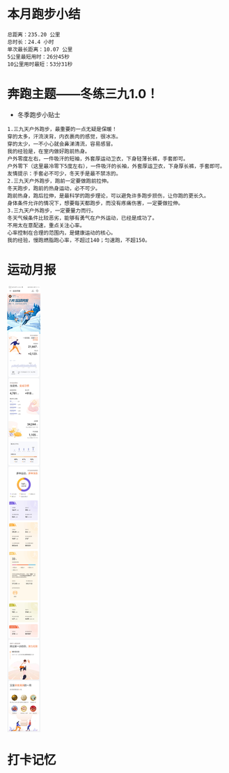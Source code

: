 # 本月跑步小结
```
总距离：235.20 公里
总时长：24.4 小时
单次最长距离：10.07 公里
5公里最短用时：26分45秒
10公里用时最短：53分31秒
```

# 奔跑主题——冬练三九1.0！
- 冬季跑步小贴士
```
1.三九天户外跑步，最重要的一点无疑是保暖！
穿的太多，汗流浃背，内衣裹肉的感觉，很冰冻。
穿的太少，一不小心就会鼻涕清流，容易感冒。
我的经验是，在室内做好跑前热身。
户外零度左右，一件吸汗的短袖，外套厚运动卫衣，下身轻薄长裤，手套即可。
户外零下（这里最冷零下5度左右），一件吸汗的长袖，外套厚运卫衣，下身厚长裤，手套即可。
友情提示：手套必不可少，冬天手是最不禁冻的。
2.三九天户外跑步，跑前一定要做跑前拉伸。
冬天跑步，跑前的热身运动，必不可少。
跑前热身，跑后拉伸，是最科学的跑步理论，可以避免许多跑步损伤，让你跑的更长久。
身体条件允许的情况下，想要每天都跑步，而没有疼痛伤害，一定要做拉伸。
3.三九天户外跑步，一定要量力而行。
冬天气候条件比较恶劣，能够有勇气在户外运动，已经是成功了。
不用太在意配速，重点关注心率。
心率控制在合理的范围内，是健康运动的核心。
我的经验，慢跑燃脂跑心率，不超过140；匀速跑，不超150。
```

#  运动月报
![2021年1月](./月报_202101.jpg)


# 打卡记忆
```

```
